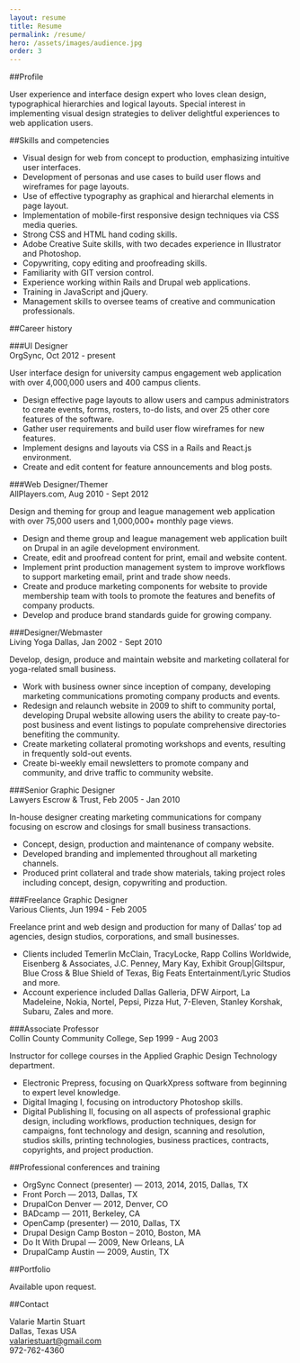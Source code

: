 ```yaml
---
layout: resume
title: Resume
permalink: /resume/
hero: /assets/images/audience.jpg
order: 3
---
```


##Profile

User experience and interface design expert who loves clean design, typographical hierarchies and logical layouts. Special interest in implementing visual design strategies to deliver delightful experiences to web application users.


##Skills and competencies

  * Visual design for web from concept to production, emphasizing intuitive user interfaces.
  * Development of personas and use cases to build user flows and wireframes for page layouts.
  * Use of effective typography as graphical and hierarchal elements in page layout.
  * Implementation of mobile-first responsive design techniques via CSS media queries.
  * Strong CSS and HTML hand coding skills.
  * Adobe Creative Suite skills, with two decades experience in Illustrator and Photoshop.
  * Copywriting, copy editing and proofreading skills.
  * Familiarity with GIT version control.
  * Experience working within Rails and Drupal web applications.
  * Training in JavaScript and jQuery.
  * Management skills to oversee teams of creative and communication professionals.

##Career history

###UI Designer <br />OrgSync, Oct 2012 - present

User interface design for university campus engagement web application with over 4,000,000 users and 400 campus clients.

  * Design effective page layouts to allow users and campus administrators to create events, forms, rosters, to-do lists, and over 25 other core features of the software.
  * Gather user requirements and build user flow wireframes for new features.
  * Implement designs and layouts via CSS in a Rails and React.js environment.
  * Create and edit content for feature announcements and blog posts.

###Web Designer/Themer <br />AllPlayers.com, Aug 2010 - Sept 2012

Design and theming for group and league management web application with over 75,000 users and 1,000,000+ monthly page views.

  * Design and theme group and league management web application built on Drupal in an  agile development environment.
  * Create, edit and proofread content for print, email and website content.
  * Implement print production management system to improve workflows to support marketing  email, print and trade show needs.
  * Create and produce marketing components for website to provide membership team with   tools to promote the features and benefits of company products.
  * Develop and produce brand standards guide for growing company.

###Designer/Webmaster <br />Living Yoga Dallas, Jan 2002 - Sept 2010

Develop, design, produce and maintain website and marketing collateral for yoga-related small business.

  * Work with business owner since inception of company, developing marketing communications promoting company products and events.
  * Redesign and relaunch website in 2009 to shift to community portal, developing Drupal website allowing users the ability to create pay-to-post business and event listings to populate comprehensive directories benefiting the community.
  * Create marketing collateral promoting workshops and events, resulting in frequently sold-out events.
  * Create bi-weekly email newsletters to promote company and community, and drive traffic to community website.

###Senior Graphic Designer <br />Lawyers Escrow & Trust, Feb 2005 - Jan 2010

In-house designer creating marketing communications for company focusing on escrow and closings for small business transactions.

  * Concept, design, production and maintenance of company website.
  * Developed branding and implemented throughout all marketing channels.
  * Produced print collateral and trade show materials, taking project roles including concept, design, copywriting and production.

###Freelance Graphic Designer <br />Various Clients, Jun 1994 - Feb 2005

Freelance print and web design and production for many of Dallas’ top ad agencies, design studios, corporations, and small businesses.

  * Clients included Temerlin McClain, TracyLocke, Rapp Collins Worldwide, Eisenberg & Associates, J.C. Penney, Mary Kay, Exhibit Group\|Giltspur, Blue Cross & Blue Shield of Texas, Big Feats Entertainment/Lyric Studios and more.
  * Account experience included Dallas Galleria, DFW Airport, La Madeleine, Nokia, Nortel, Pepsi, Pizza Hut, 7-Eleven, Stanley Korshak, Subaru, Zales and more.

###Associate Professor <br />Collin County Community College, Sep 1999 - Aug 2003

Instructor for college courses in the Applied Graphic Design Technology department.

  * Electronic Prepress, focusing on QuarkXpress software from beginning to expert level  knowledge.
  * Digital Imaging I, focusing on introductory Photoshop skills.
  * Digital Publishing II, focusing on all aspects of professional graphic design, including workflows, production techniques, design for campaigns, font technology and design, scanning and resolution, studios skills, printing technologies, business practices, contracts, copyrights, and project production.

##Professional conferences and training

  * OrgSync Connect (presenter) — 2013, 2014, 2015, Dallas, TX
  * Front Porch — 2013, Dallas, TX
  * DrupalCon Denver — 2012, Denver, CO
  * BADcamp — 2011, Berkeley, CA
  * OpenCamp (presenter) — 2010, Dallas, TX
  * Drupal Design Camp Boston – 2010, Boston, MA
  * Do It With Drupal — 2009, New Orleans, LA
  * DrupalCamp Austin — 2009, Austin, TX

##Portfolio

Available upon request.

##Contact

Valarie Martin Stuart<br />
Dallas, Texas USA<br />
valariestuart@gmail.com<br />
972-762-4360
